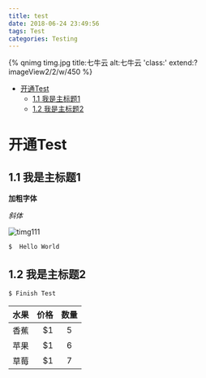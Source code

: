 ```yaml
---
title: test
date: 2018-06-24 23:49:56
tags: Test
categories: Testing
---
```


{% qnimg timg.jpg title:七牛云 alt:七牛云 'class:' extend:?imageView2/2/w/450 %}
- [开通Test](#开通test)
    - [1.1 我是主标题1](#11-我是主标题1)
    - [1.2 我是主标题2](#12-我是主标题2)


# 开通Test

## 1.1 我是主标题1

**加粗字体**

*斜体*

![timg111](http://pazhnsxnv.bkt.clouddn.com/timg111.jpg)
``` bash
$  Hello World
```
## 1.2 我是主标题2

``` bash
$ Finish Test
```

| 水果 | 价格 | 数量  |
| ---- | ---: | :---: |
| 香蕉 | $1   | 5     |
| 苹果 | $1   | 6     |
| 草莓 | $1   | 7     |
